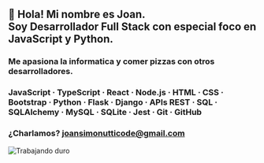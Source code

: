 <!-- 🌌 Joan Simonutti's GitHub README -->

<!-- Decoración opcional tipo ASCII -->
<!-- Podés agregar emojis, arte ASCII o dejarlo minimalista -->

## 👋 Hola! Mi nombre es Joan.<br/>Soy **Desarrollador Full Stack** con especial foco en **JavaScript** y **Python**.  

### Me apasiona la informatica y comer pizzas con otros desarrolladores.<br/>

### JavaScript · TypeScript · React · Node.js · HTML · CSS · Bootstrap · Python · Flask · Django · APIs REST · SQL · SQLAlchemy · MySQL · SQLite · Jest · Git · GitHub

### ¿Charlamos? joansimonutticode@gmail.com

<!--![Trabajando duro](https://media2.giphy.com/media/v1.Y2lkPTc5MGI3NjExcDN1Y2VkendzYzFtYmxjcXNrdWdlZWRyaG80dmt2bjczNzNpN28xNiZlcD12MV9pbnRlcm5hbF9naWZfYnlfaWQmY3Q9Zw/78XCFBGOlS6keY1Bil/giphy.gif)-->
![Trabajando duro]([https://media2.giphy.com/media/v1.Y2lkPTc5MGI3NjExcDN1Y2VkendzYzFtYmxjcXNrdWdlZWRyaG80dmt2bjczNzNpN28xNiZlcD12MV9pbnRlcm5hbF9naWZfYnlfaWQmY3Q9Zw/78XCFBGOlS6keY1Bil/giphy.gif])
<!-- Este es un comentario en Markdown -->
